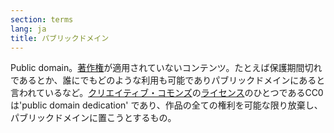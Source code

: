 ```yaml
---
section: terms
lang: ja
title: パブリックドメイン
---
```


Public domain。[著作権](/glossary/ja/terms/copyright/)が適用されていないコンテンツ。たとえば保護期間切れであるとか、誰にでもどのような利用も可能でありパブリックドメインにあると言われているなど。[クリエイティブ・コモンズ](/glossary/ja/terms/creative-commons/)の[ライセンス](/glossary/ja/terms/licence)のひとつであるCC0は'public domain dedication' であり、作品の全ての権利を可能な限り放棄し、パブリックドメインに置こうとするもの。
